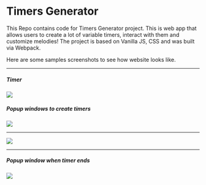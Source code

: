 # Timers Generator

This Repo contains code for Timers Generator project. This is web app that allows users to create a lot of variable timers, interact with them and customize melodies! The project is based on Vanilla JS, CSS and was built via Webpack.

Here are some samples screenshots to see how website looks like.

---
##### Timer
<img src="https://user-images.githubusercontent.com/51995357/59838545-c51d9980-9357-11e9-812b-b401380d966b.png">

##### Popup windows to create timers
<img src="https://user-images.githubusercontent.com/51995357/59839195-f3e83f80-9358-11e9-92ab-826808cc8f8a.png">

---
<img src="https://user-images.githubusercontent.com/51995357/59839196-f480d600-9358-11e9-9469-3c44c7c58267.png">

---
##### Popup window when timer ends
<img src="https://user-images.githubusercontent.com/51995357/59839193-f3e83f80-9358-11e9-9c42-fd952b97fa0c.png">

